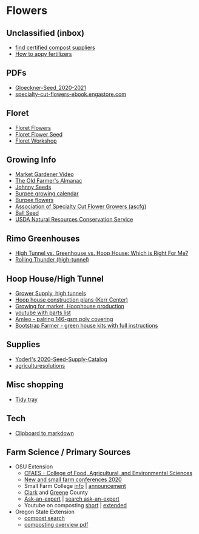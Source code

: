 # Flowers

## Unclassified (inbox)

  * [find certified compost suppliers](https://www.compostingcouncil.org/page/participants)
  * [How to appy fertilizers](https://www.almanac.com/content/how-apply-fertilizers-your-garden)



## PDFs

* [Gloeckner-Seed_2020-2021](PDF/Gloeckner-Seed_2020-2021.pdf)
* [specialty-cut-flowers-ebook.engastore.com](PDF/specialty-cut-flowers-ebook.engastore.com.pdf)


## Floret
  * [Floret Flowers](https://www.floretflowers.com/)
  * [Floret Flower Seed](https://shop.floretflowers.com/collections/seeds)
  * [Floret Workshop](https://workshop.floretflowers.com/products/floret-online-workshop)

## Growing Info

* [Market Gardener Video](https://vimeo.com/ondemand/marketgardener/278296871)
* [The Old Farmer's Almanac](https://www.almanac.com/plant)
* [Johnny Seeds](https://www.johnnyseeds.com/flowers/)
* [Burpee growing calendar](https://www.burpee.com/growingcalendar)
* [Burpee flowers](https://www.burpee.com/flowers)
* [Association of Specialty Cut Flower Growers (ascfg)](https://www.ascfg.org)
* [Ball Seed](https://www.ballseed.com/)
* [USDA Natural Resources Conservation Service](https://plants.sc.egov.usda.gov/)


## Rimo Greenhouses

  * [High Tunnel vs. Greenhouse vs. Hoop House: Which is Right For Me?](https://www.rimolgreenhouses.com/blog/high-tunnel-vs-greenhouse-vs-hoop-house-which-is-right-for-me)
  * [Rolling Thunder (high-tunnel)](https://www.rimolgreenhouses.com/greenhouse-series/rolling-thunder)

## Hoop House/High Tunnel

  * [Grower Supply, high tunnels](https://www.growerssupply.com/farm/supplies/prod1;gs_high_tunnels_cold_frames;pgpb01680r6c.html)
  * [Hoop house construction plans (Kerr Center)](https://kerrcenter.com/publication/hoop-house-construction-plans/)
  * [Growing for market, Hoophouse production](https://www.growingformarket.com/categories/Hoophouse-production)
  * [youtube with parts list](https://www.youtube.com/watch?v=_UxCZaWX5s8)
  * [Amleo - palring 146-gsm poly covering ](https://www.amleo.com/palring-146-gsm-poly-covering/p/VP-PALRING146/)
  * [Bootstrap Farmer - green house kits with full instructions](https://www.bootstrapfarmer.com/pages/diy-greenhouse-kits)

## Supplies

  * [Yoderl's 2020-Seed-Supply-Catalog](https://yoders-produce.dcatalog.com/v/2020-Seed-Supply-Catalog?page=20)
  * [agriculturesolutions](https://www.agriculturesolutions.com/)

## Misc shopping
  * [Tidy tray](https://www.greenhousemegastore.com/yard-garden/tools/garden-tools/tidy-tray)

## Tech

* [Clipboard to markdown](https://euangoddard.github.io/clipboard2markdown/)

## Farm Science / Primary Sources

* OSU Extension
  * [CFAES - College of Food, Agricultural, and Environmental Sciences](https://cfaes.osu.edu/)
  * [New and small farm conferences 2020](https://agnr.osu.edu/small-farm-programs/new-and-small-farm-conferences)
  * Small Farm College [info](https://agnr.osu.edu/small-farm-programs/new-and-small-farm-college#southern) | [announcement](https://agnr.osu.edu/news/ohio-state-university-extension-small-farm-program-announces-2020-ohio-new-and-small-farm)
  * [Clark](https://clark.osu.edu/) and [Greene](https://greene.osu.edu/) County
  * [Ask-an-expert](https://extension.osu.edu/ask-an-expert) | [search ask-an-expert](https://ask.extension.org/groups/1395)
  * Youtube on composting [short](https://www.youtube.com/watch?v=dvg2ZbwePM0) | [extended](https://www.youtube.com/watch?v=Kf6CGj7xpFE)
* Oregon State Extension
  * [compost search](https://extension.oregonstate.edu/search?search=compost)
  * [composting overview pdf](https://extension.oregonstate.edu/sites/default/files/documents/1/ntosoils-compostingandthectonratio.pdf)


